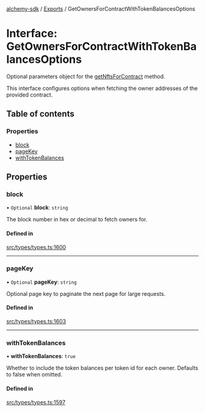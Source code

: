 [alchemy-sdk](../README.md) / [Exports](../modules.md) / GetOwnersForContractWithTokenBalancesOptions

# Interface: GetOwnersForContractWithTokenBalancesOptions

Optional parameters object for the [getNftsForContract](../classes/NftNamespace.md#getnftsforcontract) method.

This interface configures options when fetching the owner addresses of the
provided contract.

## Table of contents

### Properties

- [block](GetOwnersForContractWithTokenBalancesOptions.md#block)
- [pageKey](GetOwnersForContractWithTokenBalancesOptions.md#pagekey)
- [withTokenBalances](GetOwnersForContractWithTokenBalancesOptions.md#withtokenbalances)

## Properties

### block

• `Optional` **block**: `string`

The block number in hex or decimal to fetch owners for.

#### Defined in

[src/types/types.ts:1600](https://github.com/alchemyplatform/alchemy-sdk-js/blob/80b6e91/src/types/types.ts#L1600)

___

### pageKey

• `Optional` **pageKey**: `string`

Optional page key to paginate the next page for large requests.

#### Defined in

[src/types/types.ts:1603](https://github.com/alchemyplatform/alchemy-sdk-js/blob/80b6e91/src/types/types.ts#L1603)

___

### withTokenBalances

• **withTokenBalances**: ``true``

Whether to include the token balances per token id for each owner. Defaults
to false when omitted.

#### Defined in

[src/types/types.ts:1597](https://github.com/alchemyplatform/alchemy-sdk-js/blob/80b6e91/src/types/types.ts#L1597)
